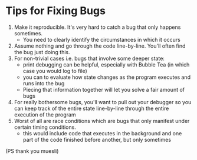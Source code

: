 # Tips for Fixing Bugs
1. Make it reproducible. It's very hard to catch a bug that only happens sometimes.
    - You need to clearly identify the circumstances in which it occurs
2. Assume nothing and go through the code line-by-line. You'll often find the bug just doing this. 
3. For non-trivial cases i.e. bugs that involve some deeper state:
    - print debugging can be helpful, especially with Bubble Tea (in which case you would log to file)
    - you can to evaluate how state changes as the program executes and runs into the bug
    - Piecing that information together will let you solve a fair amount of bugs
4. For really bothersome bugs, you'll want to pull out your debugger so you can keep track of the entire state line-by-line through the entire execution of the program
5. Worst of all are race conditions which are bugs that only manifest under certain timing conditions. 
    - this would include code that executes in the background and one part of the code finished before another, but only sometimes

(PS thank you muesli)
